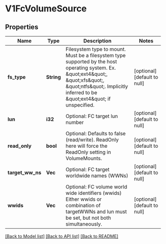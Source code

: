 # V1FcVolumeSource

## Properties
Name | Type | Description | Notes
------------ | ------------- | ------------- | -------------
**fs_type** | **String** | Filesystem type to mount. Must be a filesystem type supported by the host operating system. Ex. \&quot;ext4\&quot;, \&quot;xfs\&quot;, \&quot;ntfs\&quot;. Implicitly inferred to be \&quot;ext4\&quot; if unspecified. | [optional] [default to null]
**lun** | **i32** | Optional: FC target lun number | [optional] [default to null]
**read_only** | **bool** | Optional: Defaults to false (read/write). ReadOnly here will force the ReadOnly setting in VolumeMounts. | [optional] [default to null]
**target_ww_ns** | **Vec<String>** | Optional: FC target worldwide names (WWNs) | [optional] [default to null]
**wwids** | **Vec<String>** | Optional: FC volume world wide identifiers (wwids) Either wwids or combination of targetWWNs and lun must be set, but not both simultaneously. | [optional] [default to null]

[[Back to Model list]](../README.md#documentation-for-models) [[Back to API list]](../README.md#documentation-for-api-endpoints) [[Back to README]](../README.md)


